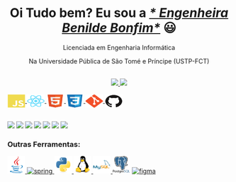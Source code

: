 <div>
  <h1 align="center">Oi Tudo bem? Eu sou a <a href="https://www.linkedin.com/in/benilde-bonfim-750526234/"><i> * Engenheira Benilde Bonfim*</i></a> 😃️ </h1>	
    <p align="center"> Licenciada em Engenharia Informática</p>
	<p align="center">Na Universidade Pública de São Tomé e Príncipe (USTP-FCT)</p> 
   

  
<br>
	<div align="center">
  <a href="https://github.com/benildebonfim">
  <img height="180em" src="https://github-readme-stats.vercel.app/api?username=benildebonfim&show_icons=true&theme=radical&include_all_commits=true&count_private=true"/>
  <img height="180em" src="https://github-readme-stats.vercel.app/api/top-langs/?username=benildebonfim&layout=compact&langs_count=7&theme=radical"/>
</div>

<div style="display: inline_block"><br>
  <img align="center" alt="Js" height="30" width="40" src="https://raw.githubusercontent.com/devicons/devicon/master/icons/javascript/javascript-plain.svg">
  <img align="center" alt="React" height="30" width="40" src="https://raw.githubusercontent.com/devicons/devicon/master/icons/react/react-original.svg">
  <img align="center" alt="HTML" height="30" width="40" src="https://raw.githubusercontent.com/devicons/devicon/master/icons/html5/html5-original.svg">
  <img align="center" alt="CSS" height="30" width="40" src="https://raw.githubusercontent.com/devicons/devicon/master/icons/css3/css3-original.svg">
  <img align="center" alt="git" height="30" width="40" src="https://raw.githubusercontent.com/devicons/devicon/master/icons/git/git-original.svg">
  <img align="center" alt="github" height="30" width="40" src="https://raw.githubusercontent.com/devicons/devicon/master/icons/github/github-original.svg"> 
 </div>

<div>	
<br>

<a href= "https://www.linkedin.com/in/benilde-bonfim-750526234/" target="_blank"> <img src="https://img.shields.io/badge/LinkedIn-0077B5?style=for-the-badge&logo=linkedin&logoColor=white" target="_blank"></a>
<a href= "https://twitter.com/BonfimBenilde" target="_blank"> <img src="https://img.shields.io/badge/Twitter-1DA1F2?style=for-the-badge&logo=twitter&logoColor=white" target="_blank"></a>
<a href= "https://www.facebook.com/profile.php?id=100005304557981" target="_blank"> <img src="https://img.shields.io/badge/Facebook-1877F2?style=for-the-badge&logo=facebook&logoColor=white" target="_blank"></a>
<a href= "https://mail.google.com/mail/u/0/?tab=rm&ogbl#inbox"><img src="https://img.shields.io/badge/Gmail-D14836?style=for-the-badge&logo=gmail&logoColor=white" target="_blank"></a>
<a href= "https://www.instagram.com/benildebb/" target="_blank"> <img src="https://img.shields.io/badge/Instagram-E4405F?style=for-the-badge&logo=instagram&logoColor=white" target="_blank"></a>
<a href= "https://www.pinterest.com/benildeconceicaobonfim/" target="_blank"> <img src="https://img.shields.io/badge/Pinterest-%23E60023.svg?&style=for-the-badge&logo=Pinterest&logoColor=white" target="_blank"></a>
<a href= "https://www.sololearn.com/profile/25068292" target="_blank"> <img src="https://img.shields.io/badge/-Sololearn-3a464b?style=for-the-badge&logo=Sololearn&logoColor=white" target="_blank"></a>


<h3 align="left"> Outras Ferramentas:</h3>

<p align="left"> 
<a href="https://www.java.com" target="_blank" rel="noreferrer"> <img src= "https://raw.githubusercontent.com/devicons/devicon/master/icons/java/java-original.svg" alt="java" width="40" height="40"/> </a> 
<a href="https://spring.io/" target="_blank" rel="noreferrer"> <img src="https://www.vectorlogo.zone/logos/springio/springio-icon.svg" alt="spring" width="40" altura ="40"/> </a>
<a href="https://www.python. org" target="_blank" rel="noreferrer"> <img src="https://raw.githubusercontent.com/devicons/devicon/master/icons/python/python-original.svg" alt="python" width="40" height="40"/> </a> 
<a href="https://www. linux.org/" target="_blank" rel="noreferrer"> <img src="https://raw.githubusercontent.com/devicons/devicon/master/icons/linux/linux-original.svg" alt=" linux" width="40" height="40"/> </a> 
<a href="https://www.mysql.com/" target="_blank" rel="noreferrer"> <img src="https://raw.githubusercontent.com/devicons/devicon/master/icons/mysql/mysql-original-wordmark.svg" alt="mysql" width="40" height="40"/> </a> 
<a href="https://www.postgresql.org" target="_blank" rel="noreferrer"> <img src="https://raw.githubusercontent.com/devicons/devicon/master/icons/postgresql/postgresql-original-wordmark.svg" alt="postgresql " width="40" height="40"/></a> 
<a href="https:// www.figma.com/" target="_blank" rel="noreferrer"> <img src="https://www.vectorlogo.zone/logos/figma/figma-icon.svg" alt="figma" width= "40" height="40"/> </a>
</p>
</div>


